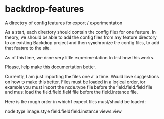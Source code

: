 # backdrop-features
A directory of config features for export / experimentation

As a start, each directory should contain the config files for one feature. In theory, we should be able to add the config files from any feature directory to an existing Backdrop project and then synchronize the config files, to add that feature to the site. 

As of this time, we done very little experimentation to test how this works. 

Please, help make this documentation better. 

Currently, I am just importing the files one at a time. Would love suggestions on how to make this better. Files must be loaded in a logical order, for example you must import the node.type file before the field.field.field file and must load the field.field.field file before the field.instance file.

Here is the rough order in which I expect files must/should be loaded:

node.type
image.style
field.field
field.instance
views.view

